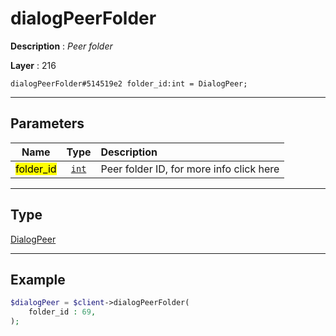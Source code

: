 # dialogPeerFolder

**Description** : *Peer folder*

**Layer** : 216

```tl
dialogPeerFolder#514519e2 folder_id:int = DialogPeer;
```

---

## Parameters

| Name | Type | Description |
| :---: | :---: | :--- |
| <mark>folder_id</mark> | [`int`](type/int) | Peer folder ID, for more info click here |

---

## Type

[DialogPeer](type/DialogPeer)

---

## Example

```php
$dialogPeer = $client->dialogPeerFolder(
	folder_id : 69,
);
```
